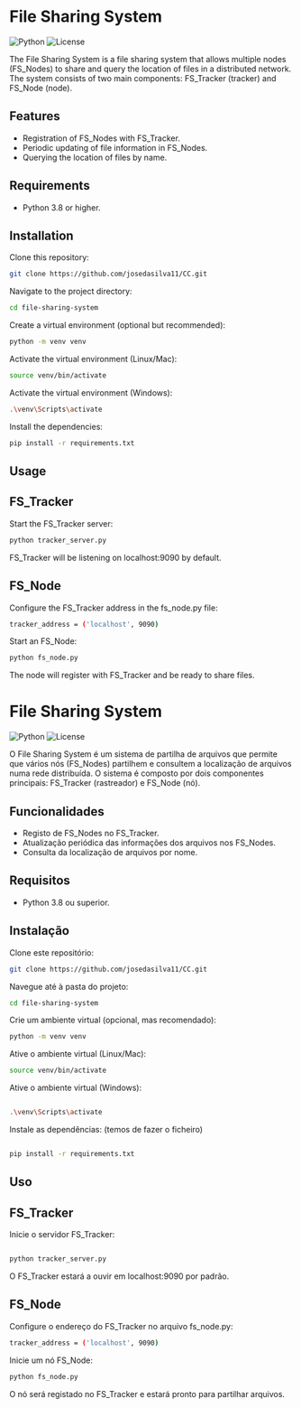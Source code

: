 # File Sharing System

![Python](https://img.shields.io/badge/Python-3.8%2B-blue)
![License](https://img.shields.io/badge/license-MIT-green)

The File Sharing System is a file sharing system that allows multiple nodes (FS_Nodes) to share and query the location of files in a distributed network. The system consists of two main components: FS_Tracker (tracker) and FS_Node (node).

## Features

- Registration of FS_Nodes with FS_Tracker.
- Periodic updating of file information in FS_Nodes.
- Querying the location of files by name.

## Requirements

- Python 3.8 or higher.

## Installation

Clone this repository:

   ```bash
   git clone https://github.com/josedasilva11/CC.git
```
Navigate to the project directory:

  ```bash
cd file-sharing-system
```
Create a virtual environment (optional but recommended):
```bash
python -m venv venv

```
Activate the virtual environment (Linux/Mac):
```bash
source venv/bin/activate
```

Activate the virtual environment (Windows):
```bash
.\venv\Scripts\activate

```

Install the dependencies:
```bash
pip install -r requirements.txt
```



## Usage
## FS_Tracker
Start the FS_Tracker server:


```bash
python tracker_server.py

```
FS_Tracker will be listening on localhost:9090 by default.

## FS_Node
Configure the FS_Tracker address in the fs_node.py file:

```bash
tracker_address = ('localhost', 9090)

```
Start an FS_Node:
```bash
python fs_node.py

```
The node will register with FS_Tracker and be ready to share files.




# File Sharing System

![Python](https://img.shields.io/badge/Python-3.8%2B-blue)
![License](https://img.shields.io/badge/license-MIT-green)

O File Sharing System é um sistema de partilha de arquivos que permite que vários nós (FS_Nodes) partilhem e consultem a localização de arquivos numa rede distribuída. O sistema é composto por dois componentes principais: FS_Tracker (rastreador) e FS_Node (nó).

## Funcionalidades

- Registo de FS_Nodes no FS_Tracker.
- Atualização periódica das informações dos arquivos nos FS_Nodes.
- Consulta da localização de arquivos por nome.

## Requisitos

- Python 3.8 ou superior.

## Instalação

Clone este repositório:

   ```bash
   git clone https://github.com/josedasilva11/CC.git
```
Navegue até à pasta do projeto:

   ```bash
   cd file-sharing-system
```

Crie um ambiente virtual (opcional, mas recomendado):

   ```bash
   python -m venv venv
```
Ative o ambiente virtual (Linux/Mac):

   ```bash
   source venv/bin/activate
```


Ative o ambiente virtual (Windows):

   ```bash

   .\venv\Scripts\activate
```

Instale as dependências: (temos de fazer o ficheiro)

   ```bash

   pip install -r requirements.txt
```

## Uso
## FS_Tracker
Inicie o servidor FS_Tracker:

  ```bash

python tracker_server.py
```

O FS_Tracker estará a ouvir em localhost:9090 por padrão.

## FS_Node
Configure o endereço do FS_Tracker no arquivo fs_node.py:


  ```bash
tracker_address = ('localhost', 9090)
```
Inicie um nó FS_Node:

```bash
python fs_node.py
```
O nó será registado no FS_Tracker e estará pronto para partilhar arquivos.
